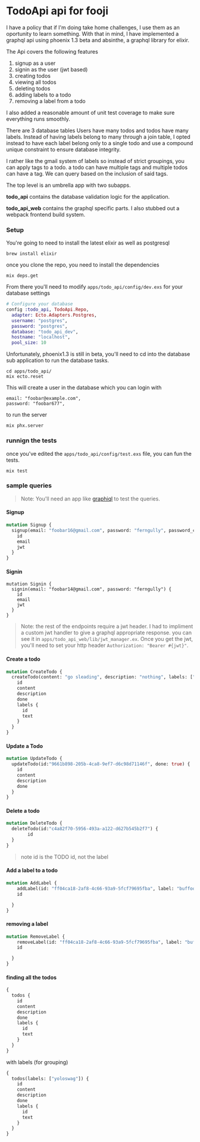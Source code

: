 # TodoApi api for fooji

I have a policy that if I'm doing take home challenges, I use them as an oportunity to learn something. With that in mind, I have implemented a graphql api using phoenix 1.3 beta and absinthe, a graphql library for elixir.

The Api covers the following features
1. signup as a user
2. signin as the user (jwt based)
3. creating todos
4. viewing all todos
5. deleting todos
6. adding labels to a todo
7. removing a label from a todo

I also added a reasonable amount of unit test coverage to make sure everything runs smoothly.

There are 3 database tables Users have many todos and todos have many labels. Instead of having labels belong to many through a join table, I opted instead to have each label belong only to a single todo and use a compound unique constraint to ensure database integrity.

I rather like the gmail system of labels so instead of strict groupings, you can apply tags to a todo. a todo can have multiple tags and multiple todos can have a tag. We can query based on the inclusion of said tags.

The top level is an umbrella app with two subapps.

**todo_api** contains the database validation logic for the application. 

**todo_api_web** contains the graphql specific parts. I also stubbed out a webpack frontend build system.

### Setup

You're going to need to install the latest elixir as well as postgresql

```
brew install elixir
```

once you clone the repo, you need to install the dependencies

```
mix deps.get
```

From there you'll need to modify `apps/todo_api/config/dev.exs` for your database settings

```elixir
# Configure your database
config :todo_api, TodoApi.Repo,
  adapter: Ecto.Adapters.Postgres,
  username: "postgres",
  password: "postgres",
  database: "todo_api_dev",
  hostname: "localhost",
  pool_size: 10

```

Unfortunately, phoenix1.3 is still in beta, you'll need to cd into the
database sub application to run the database tasks.

```
cd apps/todo_api/
mix ecto.reset
```
This will create a user in the database which you can login with

```
email: "foobar@example.com",
password: "foobar677",
```

to run the server

```
mix phx.server
```


### runnign the tests
once you've edited the `apps/todo_api/config/test.exs` file, you can fun the tests.

```
mix test
```

### sample queries

> Note: You'll need an app like [graphiql](https://github.com/graphql/graphiql) to test the queries.

#### Signup
```graphql
mutation Signup {
  signup(email: "foobar16@gmail.com", password: "ferngully", password_confirmation: "ferngully") {
    id
    email
    jwt
  }
}
```

#### Signin
```
mutation Signin {
  signin(email: "foobar14@gmail.com", password: "ferngully") {
    id
    email
    jwt
  }
}
```
> Note: the rest of the endpoints require a jwt header. I had to impliment a custom jwt handler to give a graphql appropriate response. you can see it in `apps/todo_api_web/lib/jwt_manager.ex`. Once you get the jwt, you'll need to set your http header `Authorization: "Bearer #{jwt}"`.

#### Create a todo
```graphql
mutation CreateTodo {
  createTodo(content: "go sleading", description: "nothing", labels: ["yoloswag", "going awesome"]) {
    id
    content
    description
    done
    labels {
      id
      text
    }
  }
}
```
#### Update a Todo
```graphql
mutation UpdateTodo {
  updateTodo(id:"9661b898-205b-4ca8-9ef7-d6c98d71146f", done: true) {
    id
    content
    description
    done
  }
}

```

#### Delete a todo
```graphql
mutation DeleteTodo {
  deleteTodo(id:"c4a82f70-5956-493a-a122-d627b545b2f7") {
		id
  }
}

```
>note id is the TODO id, not the label
#### Add a label to a todo
```graphql
mutation AddLabel {
	addLabel(id: "ff04ca18-2af8-4c66-93a9-5fcf79695fba", label: "buffoon") {
    id

  }
}

```

#### removing a label
```graphql
mutation RemoveLabel {
	removeLabel(id: "ff04ca18-2af8-4c66-93a9-5fcf79695fba", label: "buffoon") {
    id

  }
}
```

#### finding all the todos
```graphql
{
  todos {
    id
    content
    description
    done
    labels {
      id
      text
    }
  }
}
```

with labels (for grouping)

```graphql
{
  todos(labels: ["yoloswag"]) {
    id
    content
    description
    done
    labels {
      id
      text
    }
  }
}
```



